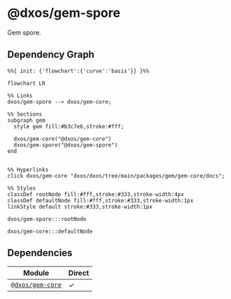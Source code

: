 # @dxos/gem-spore

Gem spore.

## Dependency Graph

```mermaid
%%{ init: {'flowchart':{'curve':'basis'}} }%%

flowchart LR

%% Links
dxos/gem-spore --> dxos/gem-core;

%% Sections
subgraph gem
  style gem fill:#b3c7e6,stroke:#fff;

  dxos/gem-core("@dxos/gem-core")
  dxos/gem-spore("@dxos/gem-spore")
end


%% Hyperlinks
click dxos/gem-core "dxos/dxos/tree/main/packages/gem/gem-core/docs";

%% Styles
classDef rootNode fill:#fff,stroke:#333,stroke-width:4px
classDef defaultNode fill:#fff,stroke:#333,stroke-width:1px
linkStyle default stroke:#333,stroke-width:1px

dxos/gem-spore:::rootNode

dxos/gem-core:::defaultNode
```

## Dependencies

| Module | Direct |
|---|---|
| [`@dxos/gem-core`](../../gem-core/docs/README.md) | &check; |
